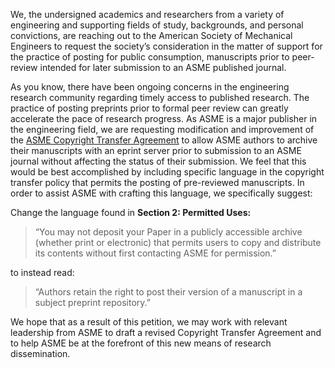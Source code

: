 We, the undersigned academics and researchers from a variety of engineering and supporting fields of study, backgrounds, and personal convictions, are reaching out to the American Society of Mechanical Engineers to request the society’s consideration in the matter of support for the practice of posting for public consumption, manuscripts prior to peer-review intended for later submission to an ASME published journal. 
 
As you know, there have been ongoing concerns in the engineering research community regarding timely access to published research. The practice of posting preprints prior to formal peer review can greatly accelerate the pace of research progress. As ASME is a major publisher in the engineering field, we are requesting modification and improvement of the [ASME Copyright Transfer Agreement](http://journaltool.asme.org/Help/AuthorHelp/WebHelp/1903.pdf) to allow ASME authors to archive their manuscripts with an eprint server prior to submission to an ASME journal without affecting the status of their submission. We feel that this would be best accomplished by including specific language in the copyright transfer policy that permits the posting of pre-reviewed manuscripts. In order to assist ASME with crafting this language, we specifically suggest:
 
Change the language found in **Section 2: Permitted Uses:**
 
> “You may not deposit your Paper in a publicly accessible archive (whether print or electronic) that permits users to copy and distribute its contents without first contacting ASME for permission.” 
 
to instead read:
 
>“Authors retain the right to post their version of a manuscript in a subject preprint repository.”
 
We hope that as a result of this petition, we may work with relevant leadership from ASME to draft a revised Copyright Transfer Agreement and to help ASME be at the forefront of this new means of research dissemination.

